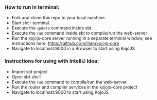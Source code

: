 ### How to run in terminal:

* Fork and clone this repo to your local machine.
* Start `sbt` i terminal.
* Execute the `update` command inside sbt.
* Execute the `run` command inside sbt to compile/run the web-server
* Run the kojojs-core server running in a separate terminal window, see instructions here: https://github.com/litan/kojojs-core
* Navigate to localhost:9000 in a Browser to start using KojoJS

### Instructions for using with IntelliJ Idea:

* Import sbt project
* Open sbt shell
* Execute the `run` command to compile/run the web-server
* Run the router and compiler services in the kojojs-core project
* Navigate to localhost:9000 to start using KojoJS
